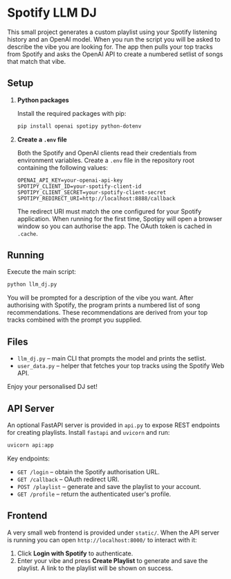# Spotify LLM DJ

This small project generates a custom playlist using your Spotify listening history and an OpenAI model. When you run the script you will be asked to describe the vibe you are looking for. The app then pulls your top tracks from Spotify and asks the OpenAI API to create a numbered setlist of songs that match that vibe.

## Setup

1. **Python packages**

   Install the required packages with pip:

   ```bash
   pip install openai spotipy python-dotenv
   ```

2. **Create a `.env` file**

   Both the Spotify and OpenAI clients read their credentials from environment variables. Create a `.env` file in the repository root containing the following values:

   ```env
   OPENAI_API_KEY=your-openai-api-key
   SPOTIPY_CLIENT_ID=your-spotify-client-id
   SPOTIPY_CLIENT_SECRET=your-spotify-client-secret
   SPOTIPY_REDIRECT_URI=http://localhost:8888/callback
   ```

   The redirect URI must match the one configured for your Spotify application. When running for the first time, Spotipy will open a browser window so you can authorise the app. The OAuth token is cached in `.cache`.

## Running

Execute the main script:

```bash
python llm_dj.py
```

You will be prompted for a description of the vibe you want. After authorising with Spotify, the program prints a numbered list of song recommendations. These recommendations are derived from your top tracks combined with the prompt you supplied.

## Files

- `llm_dj.py` – main CLI that prompts the model and prints the setlist.
- `user_data.py` – helper that fetches your top tracks using the Spotify Web API.

Enjoy your personalised DJ set!

## API Server

An optional FastAPI server is provided in `api.py` to expose REST
endpoints for creating playlists. Install `fastapi` and `uvicorn` and
run:

```bash
uvicorn api:app
```

Key endpoints:

- `GET /login` – obtain the Spotify authorisation URL.
- `GET /callback` – OAuth redirect URI.
- `POST /playlist` – generate and save the playlist to your account.
- `GET /profile` – return the authenticated user's profile.

## Frontend

A very small web frontend is provided under `static/`. When the API server is
running you can open `http://localhost:8000/` to interact with it:

1. Click **Login with Spotify** to authenticate.
2. Enter your vibe and press **Create Playlist** to generate and save the
   playlist. A link to the playlist will be shown on success.

